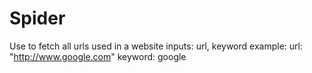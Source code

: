 # Spider
Use to fetch all urls used in a website
inputs: url, keyword
example: url: "http://www.google.com" keyword: google
